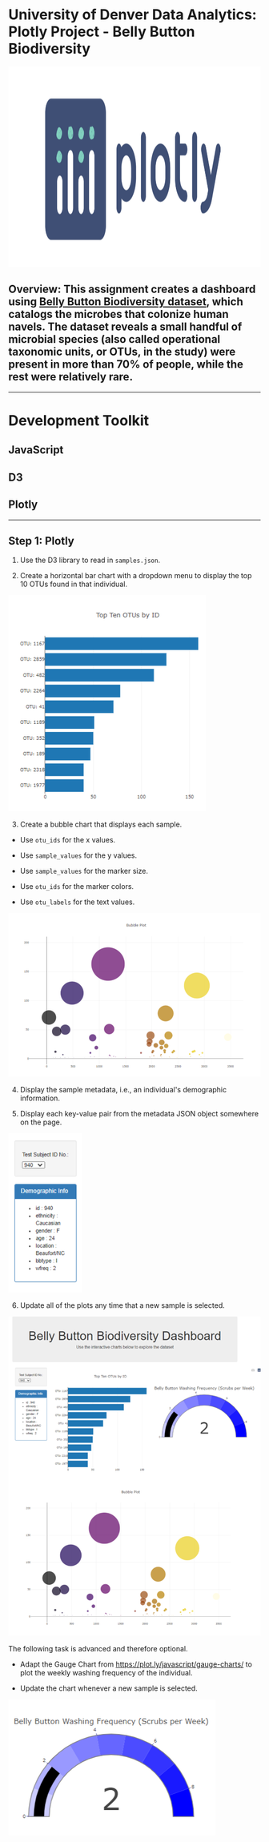 # University of Denver Data Analytics: Plotly Project - Belly Button Biodiversity
<p align="center">
<img width="900" height="400" src="Images/plotly.png">
</p>


## Overview: This assignment creates a dashboard using [Belly Button Biodiversity dataset](http://robdunnlab.com/projects/belly-button-biodiversity/), which catalogs the microbes that colonize human navels. The dataset reveals a small handful of microbial species (also called operational taxonomic units, or OTUs, in the study) were present in more than 70% of people, while the rest were relatively rare.
---
# Development Toolkit
## JavaScript
## D3
## Plotly
---
## Step 1: Plotly

1. Use the D3 library to read in `samples.json`.

2. Create a horizontal bar chart with a dropdown menu to display the top 10 OTUs found in that individual.


  ![bar Chart](Images/bar_chart.png)

3. Create a bubble chart that displays each sample.

* Use `otu_ids` for the x values.

* Use `sample_values` for the y values.

* Use `sample_values` for the marker size.

* Use `otu_ids` for the marker colors.

* Use `otu_labels` for the text values.

![Bubble Chart](Images/bubble_chart.png)

4. Display the sample metadata, i.e., an individual's demographic information.

5. Display each key-value pair from the metadata JSON object somewhere on the page.

![hw](Images/demographics.png)

6. Update all of the plots any time that a new sample is selected.



![hw](Images/dash.png)


The following task is advanced and therefore optional.

* Adapt the Gauge Chart from <https://plot.ly/javascript/gauge-charts/> to plot the weekly washing frequency of the individual.



* Update the chart whenever a new sample is selected.

![Weekly Washing Frequency Gauge](Images/gauge_chart.png)


